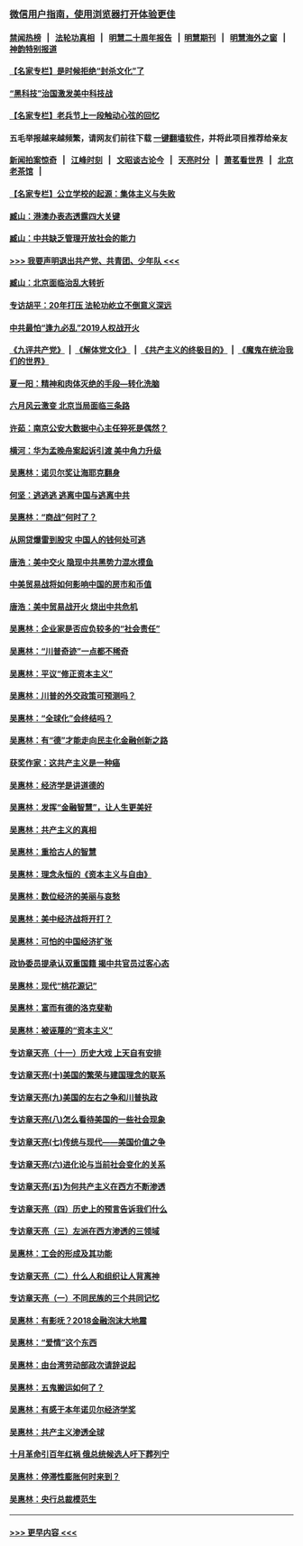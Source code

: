 ### [微信用户指南，使用浏览器打开体验更佳](https://github.com/gfw-breaker/banned-news1/blob/master/indexes/wechat-guide.md?t=0)
#### [禁闻热榜](热点新闻.md?t=0)  &nbsp;&nbsp;|&nbsp;&nbsp; [法轮功真相](https://github.com/gfw-breaker/truth/blob/master/README.md?t=0) &nbsp;&nbsp;|&nbsp;&nbsp; [明慧二十周年报告](https://github.com/gfw-breaker/mh-reports/blob/master/README.md?t=0) &nbsp;&nbsp;|&nbsp;&nbsp;[明慧期刊](https://github.com/gfw-breaker/mh-qikan) &nbsp;&nbsp;|&nbsp;&nbsp; [明慧海外之窗](https://github.com/gfw-breaker/mh-news/blob/master/README.md?t=0) &nbsp;&nbsp;|&nbsp;&nbsp; [神韵特别报道](https://github.com/gfw-breaker/mh-news/blob/master/shenyun.md?t=0)
#### [【名家专栏】是时候拒绝“封杀文化”了](../pages/nsc423/n11814093.md?t=02161822) 
#### [“黑科技”治国激发美中科技战](../pages/nsc423/n11638056.md?t=02161822) 
#### [【名家专栏】老兵节上一段触动心弦的回忆](../pages/nsc423/n11646016.md?t=02161822) 
#### 五毛举报越来越频繁，请网友们前往下载 [一键翻墙软件](https://github.com/gfw-breaker/ssr-accounts)，并将此项目推荐给亲友
#### [新闻拍案惊奇](https://github.com/gfw-breaker/banned-news1/blob/master/pages/link4.md) &nbsp;&nbsp;|&nbsp;&nbsp; [江峰时刻](https://github.com/gfw-breaker/banned-news1/blob/master/pages/link4.md) &nbsp;&nbsp;|&nbsp;&nbsp; [文昭谈古论今](https://github.com/gfw-breaker/banned-news1/blob/master/pages/link4.md) &nbsp;&nbsp;|&nbsp;&nbsp; [天亮时分](https://github.com/gfw-breaker/banned-news1/blob/master/pages/link4.md) &nbsp;&nbsp;|&nbsp;&nbsp; [萧茗看世界](https://github.com/gfw-breaker/banned-news1/blob/master/pages/link4.md) &nbsp;&nbsp;|&nbsp;&nbsp; [北京老茶馆](https://github.com/gfw-breaker/banned-news1/blob/master/pages/link4.md) &nbsp;&nbsp;|&nbsp;&nbsp; 
#### [【名家专栏】公立学校的起源：集体主义与失败](../pages/nsc423/n11601833.md?t=02161822) 
#### [臧山：港澳办表态透露四大关键](../pages/nsc423/n11421628.md?t=02161822) 
#### [臧山：中共缺乏管理开放社会的能力](../pages/nsc423/n11407457.md?t=02161822) 
#### [>>> 我要声明退出共产党、共青团、少年队 <<<](https://github.com/begood0513/goodnews/blob/master/quit/letter.md) 
#### [臧山：北京面临治乱大转折](../pages/nsc423/n11406895.md?t=02161822) 
#### [专访胡平：20年打压 法轮功屹立不倒意义深远](../pages/nsc423/n11398800.md?t=02161822) 
#### [中共最怕“逢九必乱”2019人权战开火](../pages/nsc423/n11385248.md?t=02161822) 
#### [《九评共产党》](https://github.com/begood0513/9ping.md/blob/master/README.md) &nbsp;|&nbsp; [《解体党文化》](../../../../jtdwh.md/blob/master/README.md)  &nbsp;|&nbsp; [《共产主义的终极目的》](../../../../gczydzjmd.md/blob/master/README.md) &nbsp;|&nbsp; [《魔鬼在统治我们的世界》](../../../../mgztzwmdsj.md/blob/master/README.md) 
#### [夏一阳：精神和肉体灭绝的手段—转化洗脑](../pages/nsc423/n11368250.md?t=02161822) 
#### [六月风云激变 北京当局面临三条路](../pages/nsc423/n11313668.md?t=02161822) 
#### [许茹：南京公安大数据中心主任猝死是偶然？](../pages/nsc423/n11064744.md?t=02161822) 
#### [横河：华为孟晚舟案起诉引渡 美中角力升级](../pages/nsc423/n11027230.md?t=02161822) 
#### [吴惠林：诺贝尔奖让海耶克翻身](../pages/nsc423/n10890049.md?t=02161822) 
#### [何坚：逃逃逃 逃离中国与逃离中共](../pages/nsc423/n10592891.md?t=02161822) 
#### [吴惠林：“商战”何时了？](../pages/nsc423/n10573558.md?t=02161822) 
#### [从网贷爆雷到股灾 中国人的钱何处可逃](../pages/nsc423/n10572800.md?t=02161822) 
#### [唐浩：美中交火 隐现中共黑势力混水摸鱼](../pages/nsc423/n10544040.md?t=02161822) 
#### [中美贸易战将如何影响中国的房市和币值](../pages/nsc423/n10543697.md?t=02161822) 
#### [唐浩：美中贸易战开火 烧出中共危机](../pages/nsc423/n10540126.md?t=02161822) 
#### [吴惠林：企业家是否应负较多的“社会责任”](../pages/nsc423/n10535022.md?t=02161822) 
#### [吴惠林：“川普奇迹”一点都不稀奇](../pages/nsc423/n10512808.md?t=02161822) 
#### [吴惠林：平议“修正资本主义”](../pages/nsc423/n10495724.md?t=02161822) 
#### [吴惠林：川普的外交政策可预测吗？](../pages/nsc423/n10462387.md?t=02161822) 
#### [吴惠林：“全球化”会终结吗？](../pages/nsc423/n10452838.md?t=02161822) 
#### [吴惠林：有“德”才能走向民主化金融创新之路](../pages/nsc423/n10432292.md?t=02161822) 
#### [获奖作家：这共产主义是一种癌](../pages/nsc423/n10431541.md?t=02161822) 
#### [吴惠林：经济学是讲道德的](../pages/nsc423/n10398014.md?t=02161822) 
#### [吴惠林：发挥“金融智慧”，让人生更美好](../pages/nsc423/n10375019.md?t=02161822) 
#### [吴惠林：共产主义的真相](../pages/nsc423/n10351394.md?t=02161822) 
#### [吴惠林：重拾古人的智慧](../pages/nsc423/n10337691.md?t=02161822) 
#### [吴惠林：理念永恒的《资本主义与自由》](../pages/nsc423/n10316274.md?t=02161822) 
#### [吴惠林：数位经济的美丽与哀愁](../pages/nsc423/n10292946.md?t=02161822) 
#### [吴惠林：美中经济战将开打？](../pages/nsc423/n10258825.md?t=02161822) 
#### [吴惠林：可怕的中国经济扩张](../pages/nsc423/n10219147.md?t=02161822) 
#### [政协委员提承认双重国籍 揭中共官员过客心态](../pages/nsc423/n10208809.md?t=02161822) 
#### [吴惠林：现代“桃花源记”](../pages/nsc423/n10185234.md?t=02161822) 
#### [吴惠林：富而有德的洛克斐勒](../pages/nsc423/n10142264.md?t=02161822) 
#### [吴惠林：被诬蔑的“资本主义”](../pages/nsc423/n10124816.md?t=02161822) 
#### [专访章天亮（十一）历史大戏 上天自有安排](../pages/nsc423/n10094905.md?t=02161822) 
#### [专访章天亮(十)美国的繁荣与建国理念的联系](../pages/nsc423/n10094899.md?t=02161822) 
#### [专访章天亮(九)美国的左右之争和川普执政](../pages/nsc423/n10094889.md?t=02161822) 
#### [专访章天亮(八)怎么看待美国的一些社会现象](../pages/nsc423/n10094857.md?t=02161822) 
#### [专访章天亮(七)传统与现代——美国价值之争](../pages/nsc423/n10093140.md?t=02161822) 
#### [专访章天亮(六)进化论与当前社会变化的关系](../pages/nsc423/n10092036.md?t=02161822) 
#### [专访章天亮(五)为何共产主义在西方不断渗透](../pages/nsc423/n10083620.md?t=02161822) 
#### [专访章天亮（四）历史上的预言告诉我们什么](../pages/nsc423/n10083606.md?t=02161822) 
#### [专访章天亮（三）左派在西方渗透的三领域](../pages/nsc423/n10081115.md?t=02161822) 
#### [吴惠林：工会的形成及其功能](../pages/nsc423/n10080633.md?t=02161822) 
#### [专访章天亮（二）什么人和组织让人背离神](../pages/nsc423/n10076637.md?t=02161822) 
#### [专访章天亮（一）不同民族的三个共同记忆](../pages/nsc423/n10074188.md?t=02161822) 
#### [吴惠林：有影呒？2018金融泡沫大地震](../pages/nsc423/n10040534.md?t=02161822) 
#### [吴惠林：“爱情”这个东西](../pages/nsc423/n10019423.md?t=02161822) 
#### [吴惠林：由台湾劳动部政次请辞说起](../pages/nsc423/n9979679.md?t=02161822) 
#### [吴惠林：五鬼搬运如何了？](../pages/nsc423/n9925338.md?t=02161822) 
#### [吴惠林：有感于本年诺贝尔经济学奖](../pages/nsc423/n9871883.md?t=02161822) 
#### [吴惠林：共产主义渗透全球](../pages/nsc423/n9812748.md?t=02161822) 
#### [十月革命引百年红祸 俄总统候选人吁下葬列宁](../pages/nsc423/n9810182.md?t=02161822) 
#### [吴惠林：停滞性膨胀何时来到？](../pages/nsc423/n9764136.md?t=02161822) 
#### [吴惠林：央行总裁模范生](../pages/nsc423/n9728134.md?t=02161822) 

----
#### [ >>> 更早内容 <<< ](../indexes/nsc423-earlier.md)
